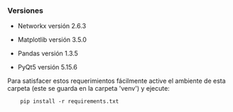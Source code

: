 

### Versiones 

*	Networkx versión 2.6.3 
*	Matplotlib versión 3.5.0
*	Pandas versión 1.3.5

*	PyQt5 versión 5.15.6

Para satisfacer estos requerimientos fácilmente active el ambiente de esta carpeta
(este se guarda en la carpeta 'venv') y ejecute:

		pip install -r requirements.txt

